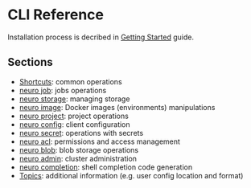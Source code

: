 # CLI Reference

Installation process is decribed in [Getting Started](../../getting-started.md#installing-cli) guide.

## Sections

* [Shortcuts](shortcuts.md): common operations
* [neuro job](job.md): jobs operations
* [neuro storage](storage.md): managing storage
* [neuro image](image.md): Docker images \(environments\) manipulations
* [neuro project](project.md): project operations
* [neuro config](config.md): client configuration
* [neuro secret](secret.md): operations with secrets
* [neuro acl](acl.md): permissions and access management
* [neuro blob](blob.md): blob storage operations
* [neuro admin](admin.md): cluster administration
* [neuro completion](completion.md): shell completion code generation
* [Topics](topics.md): additional information \(e.g. user config location and format\)

